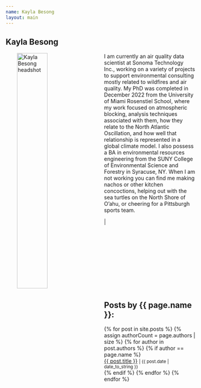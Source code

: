 ```yaml
---
name: Kayla Besong
layout: main
---
```


<article class="article-page">
  <div class="page-content">
    <h2>Kayla Besong</h2>
    <p><img src="{{ site.url }}/assets/img/Besong_headshot.png" alt="Kayla Besong headshot" width="40%" align="left" hspace="30">I am currently an air quality data scientist at Sonoma Technology Inc., working on a variety of projects to support environmental consulting mostly related to wildfires and air quality. My PhD was completed in December 2022 from the University of Miami Rosenstiel School, where my work focused on atmospheric blocking, analysis techniques associated with them, how they relate to the North Atlantic Oscillation, and how well that relationship is represented in a global climate model. I also possess a BA in environmental resources engineering from the SUNY College of Environmental Science and Forestry in Syracuse, NY. When I am not working you can find me making nachos or other kitchen concoctions, helping out with the sea turtles on the North Shore of O’ahu, or cheering for a Pittsburgh sports team.</p>
    <a href="https://twitter.com/kayla_beesting" target="_blank"><i class="fa fa-twitter" aria-hidden="true"></i></a> | <a href="https://www.linkedin.com/in/kayla-besong-613a6110b/" target="_blank"><i class="fa fa-linkedin" aria-hidden="true"></i></a><br><br><br><br><br><br><br><br><br><br><br>
    <h2>Posts by {{ page.name }}:</h2>
    <ul>
    {% for post in site.posts %}
      {% assign authorCount = page.authors | size %}
      {% for author in post.authors %}
        {% if author == page.name %}
          <div class="tag-list">
            <span><a href="{{ site.baseurl }}{{ post.url }}">{{ post.title }}</a></span>
            <small><span>| {{ post.date | date_to_string }}</span></small>
          </div>
        {% endif %}
      {% endfor %}
    {% endfor %}
    </ul>
  </div> <!-- End Page Content -->
</article> <!-- End Article Page -->

